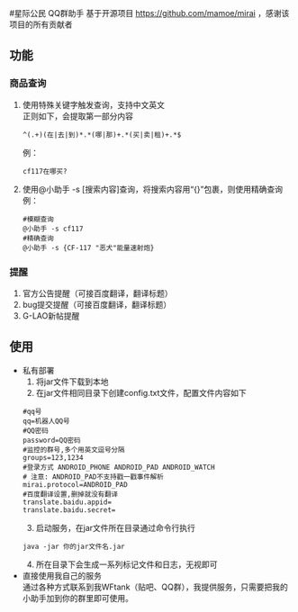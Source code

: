 #星际公民 QQ群助手
基于开源项目 https://github.com/mamoe/mirai
，感谢该项目的所有贡献者
## 功能
### 商品查询
1. 使用特殊关键字触发查询，支持中文英文  
   正则如下，会提取第一部分内容
    ```regexp
    ^(.+)(在|去|到)*.*(哪|那)+.*(买|卖|租)+.*$
    ```
   例：
   ```
   cf117在哪买?
   ```
2. 使用@小助手 -s [搜索内容]查询，将搜索内容用“{}”包裹，则使用精确查询
   例：
   ```
   #模糊查询
   @小助手 -s cf117
   #精确查询
   @小助手 -s {CF-117 "恶犬"能量速射炮}
   ```
### 提醒
1. 官方公告提醒（可接百度翻译，翻译标题）
2. bug提交提醒（可接百度翻译，翻译标题）
3. G-LAO新帖提醒
## 使用
- 私有部署
  1. 将jar文件下载到本地
  2. 在jar文件相同目录下创建config.txt文件，配置文件内容如下
    ```properties
    #qq号
    qq=机器人QQ号
    #QQ密码
    password=QQ密码
    #监控的群号,多个用英文逗号分隔
    groups=123,1234
    #登录方式 ANDROID_PHONE ANDROID_PAD ANDROID_WATCH
    # 注意: ANDROID_PAD不支持戳一戳事件解析
    mirai.protocol=ANDROID_PAD
    #百度翻译设置,删掉就没有翻译
    translate.baidu.appid=
    translate.baidu.secret=
    ```
  3. 启动服务，在jar文件所在目录通过命令行执行
    ```shell
    java -jar 你的jar文件名.jar
    ```
  4. 所在目录下会生成一系列标记文件和日志，无视即可
- 直接使用我自己的服务  
   通过各种方式联系到我WFtank（贴吧、QQ群），我提供服务，只需要把我的小助手加到你的群里即可使用。
